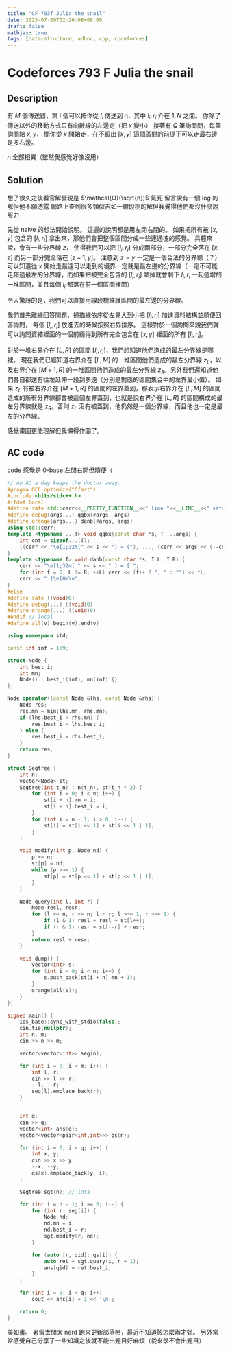 ```yaml
---
title: "CF 793f Julia the snail"
date: 2023-07-09T02:26:08+08:00
draft: false
mathjax: true
tags: [data-structure, adhoc, cpp, codeforces]
---
```


# Codeforces 793 F Julia the snail

## Description

有 $M$ 個傳送器，第 $i$ 個可以把你從 $l_i$ 傳送到 $r_i$，其中 $l_i, r_i$ 介在 $1, N$ 之間。
你除了傳送以外的移動方式只有向數線的左邊走（把 $x$ 變小）
接著有 $Q$ 筆詢問問，每筆詢問給 $x, y$，
問你從 $x$ 開始走，在不超出 $[x, y]$ 這個區間的前提下可以走最右邊是多右邊。

$r_i$ 全部相異（雖然我感覺好像沒用）

## Solution

想了很久之後看官解發現是 $\mathcal{O}(\sqrt{n})$ 氣死
留言說有一個 log 的解但他不願透露
網路上查到很多類似吉如一線段樹的解但我覺得他們都沒什麼說服力

先從 naive 的想法開始說明。
這邊的說明都是用左閉右閉的。
如果把所有被 $[x, y]$ 包含的 $[l_i, r_i]$ 拿出來，那他們會把整個區間分成一些連通塊的感覺。
具體來說，會有一些分界線 $z$，
使得我們可以把 $[l_i, r_i]$ 分成兩部分，一部分完全落在 $[x, z]$ 而另一部分完全落在 $[z+1, y]$。
注意到 $z = y$ 一定是一個合法的分界線（？）
可以知道從 $x$ 開始走最遠可以走到的境界一定就是最左邊的分界線（一定不可能走超過最左的分界線，而如果把被完全包含的 $[l_i, r_i]$ 拿掉就會剩下 $l_i, r_i$ 一起遞增的一堆區間，並且每個 $l_i$ 都落在前一個區間裡面）

令人驚訝的是，我們可以直接用線段樹維護區間的最左邊的分界線。

我們首先離線回答問題，掃描線依序從左界大到小把 $[l_i, r_i]$ 加進資料結構並順便回答詢問，
每個 $[l_i, r_i]$ 放進去的時候按照右界排序。
這樣對於一個詢問來說我們就可以詢問資結裡面的一個前綴得到所有完全包含在 $[x, y]$ 裡面的所有 $[l_i, r_i]$。

對於一堆右界介在 $[L, R]$ 的區間 $[l_i, r_i]$，我們想知道他們造成的最左分界線是哪裡。
現在我們已經知道右界介在 $[L, M]$ 的一堆區間他們造成的最左分界線 $z_L$，以及右界介在 $[M+1, R]$ 的一堆區間他們造成的最左分界線 $z_R$。另外我們還知道他們各自都還有往左延伸一段到多遠（分別是對應的區間集合中的左界最小值）。
如果 $z_L$ 有被右界介在 $[M+1, R]$ 的區間的左界蓋到，那表示右界介在 $[L, M]$ 的區間造成的所有分界線都會被這個左界蓋到，也就是說右界介在 $[L, R]$ 的區間構成的最左分界線就是 $z_R$。否則 $z_L$ 沒有被蓋到，他仍然是一個分界線，而且他也一定是最左的分界線。

感覺畫圖更能理解但我懶得作圖了。

## AC code

code 感覺是 0-base 左閉右開但隨便（

```cpp
// An AC a day keeps the doctor away.
#pragma GCC optimize("Ofast")
#include <bits/stdc++.h>
#ifdef local
#define safe std::cerr<<__PRETTY_FUNCTION__<<" line "<<__LINE__<<" safe\n"
#define debug(args...) qqbx(#args, args)
#define orange(args...) danb(#args, args)
using std::cerr;
template <typename ...T> void qqbx(const char *s, T ...args) {
    int cnt = sizeof...(T);
    ((cerr << "\e[1;32m(" << s << ") = ("), ..., (cerr << args << (--cnt ? ", " : ")\e[0m\n")));
}
template <typename I> void danb(const char *s, I L, I R) {
    cerr << "\e[1;32m[ " << s << " ] = [ ";
    for (int f = 0; L != R; ++L) cerr << (f++ ? ", " : "") << *L;
    cerr << " ]\e[0m\n";
}
#else
#define safe ((void)0)
#define debug(...) ((void)0)
#define orange(...) ((void)0)
#endif // local
#define all(v) begin(v),end(v)

using namespace std;

const int inf = 1e9;

struct Node {
    int best_i;
    int mn;
    Node() : best_i(inf), mn(inf) {}
};

Node operator+(const Node &lhs, const Node &rhs) {
    Node res;
    res.mn = min(lhs.mn, rhs.mn);
    if (lhs.best_i < rhs.mn) {
        res.best_i = lhs.best_i;
    } else {
        res.best_i = rhs.best_i;
    }
    return res;
}

struct Segtree {
    int n;
    vector<Node> st;
    Segtree(int t_n) : n(t_n), st(t_n * 2) {
        for (int i = 0; i < n; i++) {
            st[i + n].mn = i;
            st[i + n].best_i = i;
        }
        for (int i = n - 1; i > 0; i--) {
            st[i] = st[i << 1] + st[i << 1 | 1];
        }
    }

    void modify(int p, Node nd) {
        p += n;
        st[p] = nd;
        while (p >>= 1) {
            st[p] = st[p << 1] + st[p << 1 | 1];
        }
    }

    Node query(int l, int r) {
        Node resl, resr;
        for (l += n, r += n; l < r; l >>= 1, r >>= 1) {
            if (l & 1) resl = resl + st[l++];
            if (r & 1) resr = st[--r] + resr;
        }
        return resl + resr;
    }

    void dump() {
        vector<int> s;
        for (int i = 0; i < n; i++) {
            s.push_back(st[i + n].mn + 1);
        }
        orange(all(s));
    }
};

signed main() {
    ios_base::sync_with_stdio(false);
    cin.tie(nullptr);
    int n, m;
    cin >> n >> m;

    vector<vector<int>> seg(n);

    for (int i = 0; i < m; i++) {
        int l, r;
        cin >> l >> r;
        --l, --r;
        seg[l].emplace_back(r);
    }


    int q;
    cin >> q;
    vector<int> ans(q);
    vector<vector<pair<int,int>>> qs(n);

    for (int i = 0; i < q; i++) {
        int x, y;
        cin >> x >> y;
        --x, --y;
        qs[x].emplace_back(y, i);
    }

    Segtree sgt(n); // iota

    for (int i = n - 1; i >= 0; i--) {
        for (int r: seg[i]) {
            Node nd;
            nd.mn = i;
            nd.best_i = r;
            sgt.modify(r, nd);
        }

        for (auto [r, qid]: qs[i]) {
            auto ret = sgt.query(i, r + 1);
            ans[qid] = ret.best_i;
        }
    }

    for (int i = 0; i < q; i++)
        cout << ans[i] + 1 << '\n';

    return 0;
}
```

美如畫。
暑假太閒太 nerd 跑來更新部落格，最近不知道該怎麼辦才好。
另外常常感覺自己分享了一些知識之後就不能出題目好麻煩（從來學不會出題目）
